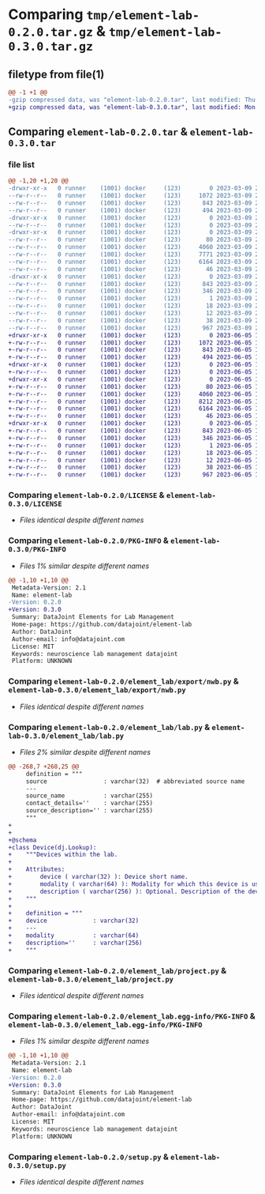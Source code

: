 # Comparing `tmp/element-lab-0.2.0.tar.gz` & `tmp/element-lab-0.3.0.tar.gz`

## filetype from file(1)

```diff
@@ -1 +1 @@
-gzip compressed data, was "element-lab-0.2.0.tar", last modified: Thu Mar  9 23:53:47 2023, max compression
+gzip compressed data, was "element-lab-0.3.0.tar", last modified: Mon Jun  5 17:06:37 2023, max compression
```

## Comparing `element-lab-0.2.0.tar` & `element-lab-0.3.0.tar`

### file list

```diff
@@ -1,20 +1,20 @@
-drwxr-xr-x   0 runner    (1001) docker     (123)        0 2023-03-09 23:53:47.682294 element-lab-0.2.0/
--rw-r--r--   0 runner    (1001) docker     (123)     1072 2023-03-09 23:53:45.000000 element-lab-0.2.0/LICENSE
--rw-r--r--   0 runner    (1001) docker     (123)      843 2023-03-09 23:53:47.682294 element-lab-0.2.0/PKG-INFO
--rw-r--r--   0 runner    (1001) docker     (123)      494 2023-03-09 23:53:45.000000 element-lab-0.2.0/README.md
-drwxr-xr-x   0 runner    (1001) docker     (123)        0 2023-03-09 23:53:47.678295 element-lab-0.2.0/element_lab/
--rw-r--r--   0 runner    (1001) docker     (123)        0 2023-03-09 23:53:45.000000 element-lab-0.2.0/element_lab/__init__.py
-drwxr-xr-x   0 runner    (1001) docker     (123)        0 2023-03-09 23:53:47.678295 element-lab-0.2.0/element_lab/export/
--rw-r--r--   0 runner    (1001) docker     (123)       80 2023-03-09 23:53:45.000000 element-lab-0.2.0/element_lab/export/__init__.py
--rw-r--r--   0 runner    (1001) docker     (123)     4060 2023-03-09 23:53:45.000000 element-lab-0.2.0/element_lab/export/nwb.py
--rw-r--r--   0 runner    (1001) docker     (123)     7771 2023-03-09 23:53:45.000000 element-lab-0.2.0/element_lab/lab.py
--rw-r--r--   0 runner    (1001) docker     (123)     6164 2023-03-09 23:53:45.000000 element-lab-0.2.0/element_lab/project.py
--rw-r--r--   0 runner    (1001) docker     (123)       46 2023-03-09 23:53:45.000000 element-lab-0.2.0/element_lab/version.py
-drwxr-xr-x   0 runner    (1001) docker     (123)        0 2023-03-09 23:53:47.678295 element-lab-0.2.0/element_lab.egg-info/
--rw-r--r--   0 runner    (1001) docker     (123)      843 2023-03-09 23:53:47.000000 element-lab-0.2.0/element_lab.egg-info/PKG-INFO
--rw-r--r--   0 runner    (1001) docker     (123)      346 2023-03-09 23:53:47.000000 element-lab-0.2.0/element_lab.egg-info/SOURCES.txt
--rw-r--r--   0 runner    (1001) docker     (123)        1 2023-03-09 23:53:47.000000 element-lab-0.2.0/element_lab.egg-info/dependency_links.txt
--rw-r--r--   0 runner    (1001) docker     (123)       18 2023-03-09 23:53:47.000000 element-lab-0.2.0/element_lab.egg-info/requires.txt
--rw-r--r--   0 runner    (1001) docker     (123)       12 2023-03-09 23:53:47.000000 element-lab-0.2.0/element_lab.egg-info/top_level.txt
--rw-r--r--   0 runner    (1001) docker     (123)       38 2023-03-09 23:53:47.682294 element-lab-0.2.0/setup.cfg
--rw-r--r--   0 runner    (1001) docker     (123)      967 2023-03-09 23:53:45.000000 element-lab-0.2.0/setup.py
+drwxr-xr-x   0 runner    (1001) docker     (123)        0 2023-06-05 17:06:37.326969 element-lab-0.3.0/
+-rw-r--r--   0 runner    (1001) docker     (123)     1072 2023-06-05 17:06:33.000000 element-lab-0.3.0/LICENSE
+-rw-r--r--   0 runner    (1001) docker     (123)      843 2023-06-05 17:06:37.326969 element-lab-0.3.0/PKG-INFO
+-rw-r--r--   0 runner    (1001) docker     (123)      494 2023-06-05 17:06:33.000000 element-lab-0.3.0/README.md
+drwxr-xr-x   0 runner    (1001) docker     (123)        0 2023-06-05 17:06:37.326969 element-lab-0.3.0/element_lab/
+-rw-r--r--   0 runner    (1001) docker     (123)        0 2023-06-05 17:06:33.000000 element-lab-0.3.0/element_lab/__init__.py
+drwxr-xr-x   0 runner    (1001) docker     (123)        0 2023-06-05 17:06:37.326969 element-lab-0.3.0/element_lab/export/
+-rw-r--r--   0 runner    (1001) docker     (123)       80 2023-06-05 17:06:33.000000 element-lab-0.3.0/element_lab/export/__init__.py
+-rw-r--r--   0 runner    (1001) docker     (123)     4060 2023-06-05 17:06:33.000000 element-lab-0.3.0/element_lab/export/nwb.py
+-rw-r--r--   0 runner    (1001) docker     (123)     8212 2023-06-05 17:06:33.000000 element-lab-0.3.0/element_lab/lab.py
+-rw-r--r--   0 runner    (1001) docker     (123)     6164 2023-06-05 17:06:33.000000 element-lab-0.3.0/element_lab/project.py
+-rw-r--r--   0 runner    (1001) docker     (123)       46 2023-06-05 17:06:33.000000 element-lab-0.3.0/element_lab/version.py
+drwxr-xr-x   0 runner    (1001) docker     (123)        0 2023-06-05 17:06:37.326969 element-lab-0.3.0/element_lab.egg-info/
+-rw-r--r--   0 runner    (1001) docker     (123)      843 2023-06-05 17:06:37.000000 element-lab-0.3.0/element_lab.egg-info/PKG-INFO
+-rw-r--r--   0 runner    (1001) docker     (123)      346 2023-06-05 17:06:37.000000 element-lab-0.3.0/element_lab.egg-info/SOURCES.txt
+-rw-r--r--   0 runner    (1001) docker     (123)        1 2023-06-05 17:06:37.000000 element-lab-0.3.0/element_lab.egg-info/dependency_links.txt
+-rw-r--r--   0 runner    (1001) docker     (123)       18 2023-06-05 17:06:37.000000 element-lab-0.3.0/element_lab.egg-info/requires.txt
+-rw-r--r--   0 runner    (1001) docker     (123)       12 2023-06-05 17:06:37.000000 element-lab-0.3.0/element_lab.egg-info/top_level.txt
+-rw-r--r--   0 runner    (1001) docker     (123)       38 2023-06-05 17:06:37.326969 element-lab-0.3.0/setup.cfg
+-rw-r--r--   0 runner    (1001) docker     (123)      967 2023-06-05 17:06:33.000000 element-lab-0.3.0/setup.py
```

### Comparing `element-lab-0.2.0/LICENSE` & `element-lab-0.3.0/LICENSE`

 * *Files identical despite different names*

### Comparing `element-lab-0.2.0/PKG-INFO` & `element-lab-0.3.0/PKG-INFO`

 * *Files 1% similar despite different names*

```diff
@@ -1,10 +1,10 @@
 Metadata-Version: 2.1
 Name: element-lab
-Version: 0.2.0
+Version: 0.3.0
 Summary: DataJoint Elements for Lab Management
 Home-page: https://github.com/datajoint/element-lab
 Author: DataJoint
 Author-email: info@datajoint.com
 License: MIT
 Keywords: neuroscience lab management datajoint
 Platform: UNKNOWN
```

### Comparing `element-lab-0.2.0/element_lab/export/nwb.py` & `element-lab-0.3.0/element_lab/export/nwb.py`

 * *Files identical despite different names*

### Comparing `element-lab-0.2.0/element_lab/lab.py` & `element-lab-0.3.0/element_lab/lab.py`

 * *Files 2% similar despite different names*

```diff
@@ -268,7 +268,25 @@
     definition = """
     source                : varchar(32)  # abbreviated source name
     ---
     source_name           : varchar(255)
     contact_details=''    : varchar(255)
     source_description='' : varchar(255)
     """
+
+
+@schema
+class Device(dj.Lookup):
+    """Devices within the lab.
+
+    Attributes:
+        device ( varchar(32) ): Device short name.
+        modality ( varchar(64) ): Modality for which this device is used.
+        description ( varchar(256) ): Optional. Description of the device.
+    """
+
+    definition = """
+    device             : varchar(32)
+    ---
+    modality           : varchar(64)
+    description=''     : varchar(256)
+    """
```

### Comparing `element-lab-0.2.0/element_lab/project.py` & `element-lab-0.3.0/element_lab/project.py`

 * *Files identical despite different names*

### Comparing `element-lab-0.2.0/element_lab.egg-info/PKG-INFO` & `element-lab-0.3.0/element_lab.egg-info/PKG-INFO`

 * *Files 1% similar despite different names*

```diff
@@ -1,10 +1,10 @@
 Metadata-Version: 2.1
 Name: element-lab
-Version: 0.2.0
+Version: 0.3.0
 Summary: DataJoint Elements for Lab Management
 Home-page: https://github.com/datajoint/element-lab
 Author: DataJoint
 Author-email: info@datajoint.com
 License: MIT
 Keywords: neuroscience lab management datajoint
 Platform: UNKNOWN
```

### Comparing `element-lab-0.2.0/setup.py` & `element-lab-0.3.0/setup.py`

 * *Files identical despite different names*

